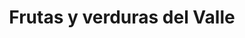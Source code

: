 ---
title: "Frutas y verduras del Valle"
url: /loja-ecuador/frutas-y-verduras-del-valle/
shop: Gemüse & Obst
---